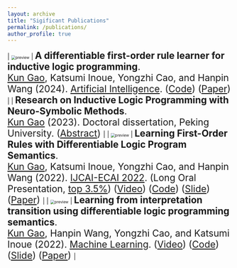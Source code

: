 ```yaml
---
layout: archive
title: "Sigificant Publications"
permalink: /publications/
author_profile: true
---
```


<!-- {% if site.author.googlescholar %}
  <div class="wordwrap">You can also find my articles on <a href="{{site.author.googlescholar}}">my Google Scholar profile</a>.</div>
{% endif %}

{% include base_path %}

{% for post in site.publications reversed %}
  {% include archive-single.html %}
{% endfor %} -->

<style>
table, td, th {
   border: none!important;
}
</style>
 
| <img src="/kun/images/head_gp.png" alt="preview" style="zoom:60%;" class="center"/> |  <span style="font-size:1.5em;"> **A differentiable first-order rule learner for inductive logic programming**.<br /><u>Kun Gao</u>, Katsumi Inoue, Yongzhi Cao, and Hanpin Wang (2024). [Artificial Intelligence](https://www.sciencedirect.com/journal/artificial-intelligence). ([Code](https://github.com/gaokun12/DFORL)) ([Paper](https://www.sciencedirect.com/science/article/pii/S0004370224000444)) </span>  | 
|   <span style="font-size:1.5em;">  **Research on Inductive Logic Programming with Neuro-Symbolic Methods**.<br /><u>Kun Gao</u> (2023). Doctoral dissertation, Peking University. ([Abstract](/kun/files/thesis_english_ads.pdf)) </span>  | 
| <img src="/kun/images/paper2.png" alt="preview" style="zoom:60%;" class="center"/> | <span style="font-size:1.5em;"> **Learning First-Order Rules with Differentiable Logic Program Semantics**.<br /><u>Kun Gao</u>, Katsumi Inoue, Yongzhi Cao, and Hanpin Wang (2022). [IJCAI-ECAI 2022](https://ijcai-22.org/). (Long Oral Presentation, <u>top 3.5%</u>) ([Video](https://www.ijcai.org/proceedings/2022/video/417)) ([Code](https://github.com/gaokun12/DFORL)) ([Slide](/kun/slides/IJCAI_2022_DFOL.pdf)) ([Paper](https://www.ijcai.org/proceedings/2022/417)) </span>  | 
| <img src="/kun/images/pape1.png" alt="preview" style="zoom:60%;" class="center"/> | <span style="font-size:1.5em;">  **Learning from interpretation transition using differentiable logic programming semantics**.<br /><u>Kun Gao</u>, Hanpin Wang, Yongzhi Cao, and Katsumi Inoue (2022). [Machine Learning](https://link.springer.com/journal/10994). ([Video](https://www.youtube.com/watch?v=M_65WZBkLAQ&t=89s)) ([Code](https://github.com/gaokun12/D-LFIT)) ([Slide](/kun/slides/D_LFIT_IJCLR.pdf)) ([Paper](https://link.springer.com/article/10.1007/s10994-021-06058-8)) </span>  | 